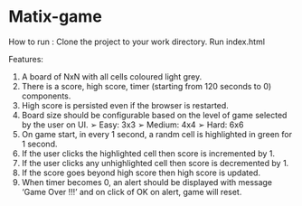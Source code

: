 # Matix-game
How to run :
Clone the project to your work directory.
Run index.html

Features:
1. A board of NxN with all cells coloured light grey.
2. There is a score, high score, timer (starting from 120 seconds to 0) components.
3. High score is persisted even if the browser is restarted.
4. Board size should be configurable based on the level of game selected by the user on UI.
➢ Easy: 3x3
➢ Medium: 4x4
➢ Hard: 6x6
5. On game start, in every 1 second, a randm cell is highlighted in green for 1 second.
6. If the user clicks the highlighted cell then score is incremented by 1.
7. If the user clicks any unhighlighted cell then score is decremented by 1.
8. If the score goes beyond high score then high score is updated.
9. When timer becomes 0, an alert should be displayed with message ‘Game Over !!!’ and
on click of OK on alert, game will reset.
